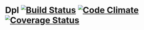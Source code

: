 # Dpl [![Build Status](https://travis-ci.org/waghanza/dpl.svg?branch=master)](https://travis-ci.org/waghanza/dpl) [![Code Climate](https://codeclimate.com/github/waghanza/dpl.png)](https://codeclimate.com/github/waghanza/dpl) [![Coverage Status](https://coveralls.io/repos/waghanza/dpl/badge.svg?branch=master&service=github)](https://coveralls.io/github/waghanza/dpl?branch=master)
